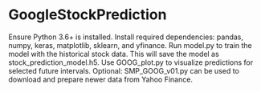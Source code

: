 # GoogleStockPrediction

Ensure Python 3.6+ is installed.
Install required dependencies: pandas, numpy, keras, matplotlib, sklearn, and yfinance.
Run model.py to train the model with the historical stock data. This will save the model as stock_prediction_model.h5.
Use GOOG_plot.py to visualize predictions for selected future intervals.
Optional: SMP_GOOG_v01.py can be used to download and prepare newer data from Yahoo Finance.
